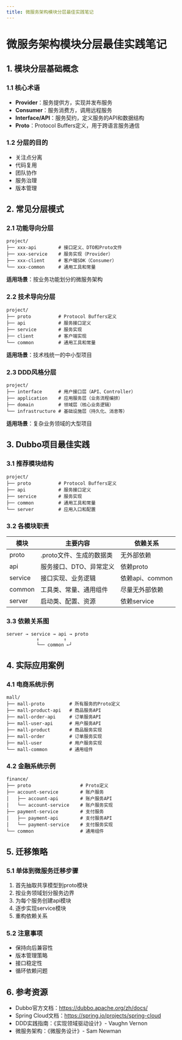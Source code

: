 ```yaml
---
title: 微服务架构模块分层最佳实践笔记
---
```


# 微服务架构模块分层最佳实践笔记

## 1. 模块分层基础概念

### 1.1 核心术语
- **Provider**：服务提供方，实现并发布服务
- **Consumer**：服务消费方，调用远程服务
- **Interface/API**：服务契约，定义服务的API和数据结构
- **Proto**：Protocol Buffers定义，用于跨语言服务通信

### 1.2 分层的目的
- 关注点分离
- 代码复用
- 团队协作
- 服务治理
- 版本管理

## 2. 常见分层模式

### 2.1 功能导向分层
```
project/
├── xxx-api        # 接口定义、DTO和Proto文件
├── xxx-service    # 服务实现（Provider）
├── xxx-client     # 客户端SDK（Consumer）
└── xxx-common     # 通用工具和常量
```

**适用场景**：按业务功能划分的微服务架构

### 2.2 技术导向分层
```
project/
├── proto          # Protocol Buffers定义
├── api            # 服务接口定义
├── service        # 服务实现
├── client         # 客户端实现
└── common         # 通用工具和常量
```

**适用场景**：技术栈统一的中小型项目

### 2.3 DDD风格分层
```
project/
├── interface      # 用户接口层（API、Controller）
├── application    # 应用服务层（业务流程编排）
├── domain         # 领域层（核心业务逻辑）
└── infrastructure # 基础设施层（持久化、消息等）
```

**适用场景**：复杂业务领域的大型项目

## 3. Dubbo项目最佳实践

### 3.1 推荐模块结构
```
project/
├── proto          # Protocol Buffers定义
├── api            # 服务接口定义
├── service        # 服务实现
├── common         # 通用工具和常量
└── server         # 应用入口和配置
```

### 3.2 各模块职责

| 模块 | 主要内容 | 依赖关系 |
|------|---------|---------|
| proto | .proto文件、生成的数据类 | 无外部依赖 |
| api | 服务接口、DTO、异常定义 | 依赖proto |
| service | 接口实现、业务逻辑 | 依赖api、common |
| common | 工具类、常量、通用组件 | 尽量无外部依赖 |
| server | 启动类、配置、资源 | 依赖service |

### 3.3 依赖关系图
```
server → service → api → proto
           ↑         ↑
           └── common ←┘
```

## 4. 实际应用案例

### 4.1 电商系统示例
```
mall/
├── mall-proto         # 所有服务的Proto定义
├── mall-product-api   # 商品服务API
├── mall-order-api     # 订单服务API
├── mall-user-api      # 用户服务API
├── mall-product       # 商品服务实现
├── mall-order         # 订单服务实现
├── mall-user          # 用户服务实现
└── mall-common        # 通用组件
```

### 4.2 金融系统示例
```
finance/
├── proto                  # Proto定义
├── account-service        # 账户服务
│   ├── account-api        # 账户服务API
│   └── account-service    # 账户服务实现
├── payment-service        # 支付服务
│   ├── payment-api        # 支付服务API
│   └── payment-service    # 支付服务实现
└── common                 # 通用组件
```

## 5. 迁移策略

### 5.1 单体到微服务迁移步骤
1. 首先抽取共享模型到proto模块
2. 按业务领域划分服务边界
3. 为每个服务创建api模块
4. 逐步实现service模块
5. 重构依赖关系

### 5.2 注意事项
- 保持向后兼容性
- 版本管理策略
- 接口稳定性
- 循环依赖问题

## 6. 参考资源
- Dubbo官方文档：https://dubbo.apache.org/zh/docs/
- Spring Cloud文档：https://spring.io/projects/spring-cloud
- DDD实践指南：《实现领域驱动设计》- Vaughn Vernon
- 微服务架构：《微服务设计》- Sam Newman
